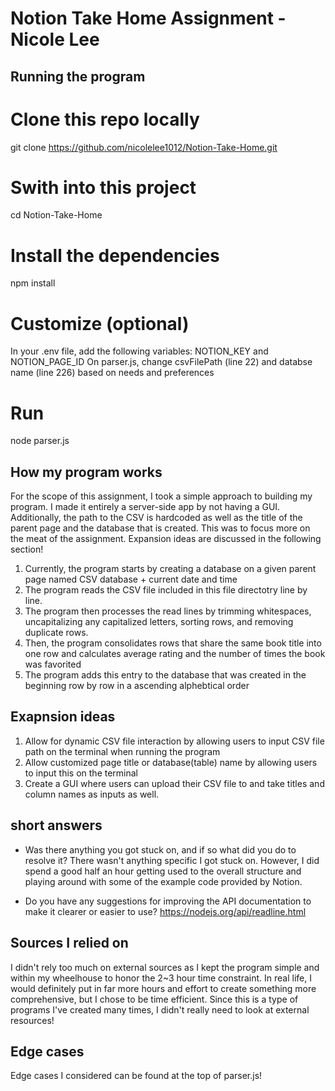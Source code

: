 # Notion Take Home Assignment - Nicole Lee

## Running the program

# Clone this repo locally
git clone https://github.com/nicolelee1012/Notion-Take-Home.git
# Swith into this project
cd Notion-Take-Home
# Install the dependencies
npm install
# Customize (optional)
In your .env file, add the following variables: NOTION_KEY and NOTION_PAGE_ID
On parser.js, change csvFilePath (line 22) and databse name (line 226) based on needs and preferences
# Run
node parser.js

## How my program works

For the scope of this assignment, I took a simple approach to building my program. I made it entirely a server-side app by not having a GUI. Additionally, the path to the CSV is hardcoded as well as the title of the parent page and the database that is created. This was to focus more on the meat of the assignment. Expansion ideas are discussed in the following section!

1. Currently, the program starts by creating a database on a given parent page named CSV database + current date and time
2. The program reads the CSV file included in this file directotry line by line.
3. The program then processes the read lines by trimming whitespaces, uncapitalizing any capitalized letters, sorting rows, and removing duplicate rows.
4. Then, the program consolidates rows that share the same book title into one row and calculates average rating and the number of times the book was favorited
5. The program adds this entry to the database that was created in the beginning row by row in a ascending alphebtical order

## Exapnsion ideas

1. Allow for dynamic CSV file interaction by allowing users to input CSV file path on the terminal when running the program
2. Allow customized page title or database(table) name by allowing users to input this on the terminal
3. Create a GUI where users can upload their CSV file to and take titles and column names as inputs as well.

## short answers

- Was there anything you got stuck on, and if so what did you do to resolve it?
  There wasn't anything specific I got stuck on. However, I did spend a good half an hour getting used to the overall structure and playing around with some of the example code provided by Notion.

- Do you have any suggestions for improving the API documentation to make it clearer or easier to use?
  https://nodejs.org/api/readline.html

## Sources I relied on

I didn't rely too much on external sources as I kept the program simple and within my wheelhouse to honor the 2~3 hour time constraint. In real life, I would definitely put in far more hours and effort to create something more comprehensive, but I chose to be time efficient. Since this is a type of programs I've created many times, I didn't really need to look at external resources!

## Edge cases

Edge cases I considered can be found at the top of parser.js!
